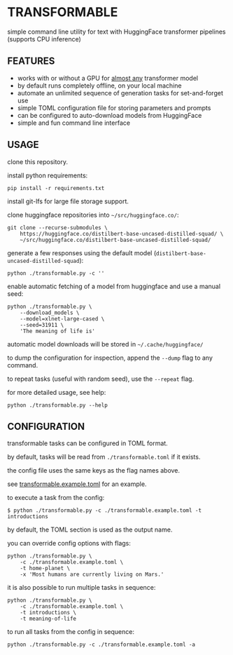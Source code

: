 # TRANSFORMABLE

simple command line utility for text with HuggingFace transformer pipelines (supports CPU inference)

## FEATURES

 - works with or without a GPU for [almost any](MODELS.md) transformer model
 - by default runs completely offline, on your local machine
 - automate an unlimited sequence of generation tasks for set-and-forget use
 - simple TOML configuration file for storing parameters and prompts
 - can be configured to auto-download models from HuggingFace
 - simple and fun command line interface

## USAGE

clone this repository.

install python requirements:

```shell
pip install -r requirements.txt
```

install git-lfs for large file storage support.

clone huggingface repositories into `~/src/huggingface.co/`:

```shell
git clone --recurse-submodules \
    https://huggingface.co/distilbert-base-uncased-distilled-squad/ \
    ~/src/huggingface.co/distilbert-base-uncased-distilled-squad/
```

generate a few responses using the default model (`distilbert-base-uncased-distilled-squad`):

```shell
python ./transformable.py -c ''
```

enable automatic fetching of a model from huggingface and use a manual seed:

```shell
python ./transformable.py \
    --download_models \
    --model=xlnet-large-cased \
    --seed=31911 \
    'The meaning of life is'
```

automatic model downloads will be stored in `~/.cache/huggingface/`

to dump the configuration for inspection, append the `--dump` flag to any command.

to repeat tasks (useful with random seed), use the `--repeat` flag.

for more detailed usage, see help:

```shell
python ./transformable.py --help
```

## CONFIGURATION

transformable tasks can be configured in TOML format.

by default, tasks will be read from `./transformable.toml` if it exists.

the config file uses the same keys as the flag names above.

see [transformable.example.toml](transformable.example.toml) for an example.

to execute a task from the config:

```shell
$ python ./transformable.py -c ./transformable.example.toml -t introductions
```

by default, the TOML section is used as the output name.

you can override config options with flags:

```shell
python ./transformable.py \
    -c ./transformable.example.toml \
    -t home-planet \
    -x 'Most humans are currently living on Mars.'
```

it is also possible to run multiple tasks in sequence:

```shell
python ./transformable.py \
    -c ./transformable.example.toml \
    -t introductions \
    -t meaning-of-life
```

to run all tasks from the config in sequence:

```shell
python ./transformable.py -c ./transformable.example.toml -a
```
